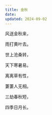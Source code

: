 ```yaml
---
title: 金秋
date: 
updated: 2024-09-02
---
```


风送金秋来，

雨打黄叶去。

世上沧桑转，

天下寒暑易。

离离草有性，

萋萋人无相。

三劫春秋短，

四季日月长。 
